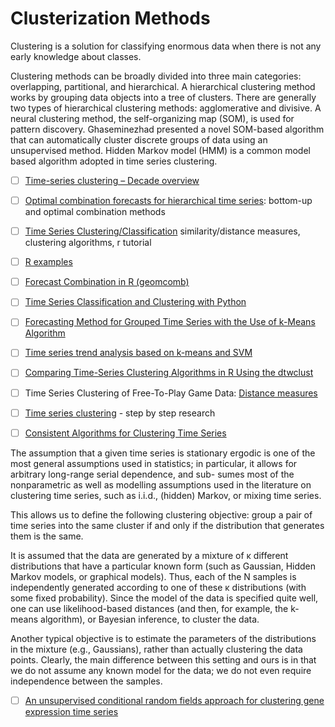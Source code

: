 # Clusterization Methods

Clustering is a solution for classifying enormous data when there is not any early knowledge about classes.

Clustering methods can be broadly divided into three main categories: overlapping, partitional,
and hierarchical. A hierarchical clustering  method works by grouping data objects into a tree 
of clusters. There are generally two types of hierarchical clustering methods: 
agglomerative and divisive. 
A neural clustering method, the self-organizing map (SOM), is used for pattern discovery. 
Ghaseminezhad  presented a novel SOM-based algorithm that can automatically cluster 
discrete groups of data using an unsupervised method. 
Hidden Markov model (HMM) is a common model based algorithm adopted in time series clustering.



- [ ] [Time-series clustering – Decade overview](https://www.sciencedirect.com/science/article/abs/pii/S0306437915000733) 



- [ ] [Optimal combination forecasts for hierarchical time series](https://robjhyndman.com/papers/Hierarchical6.pdf):  bottom-up and optimal combination methods



- [ ] [Time Series Clustering/Classification](http://www.stat.unc.edu/faculty/pipiras/timeseries/Multivariate_6_-_Classification_Clustering_-_Menu.html#what_is_this_all_about)
similarity/distance measures, clustering algorithms, r tutorial








- [ ] [R examples](http://www.rdatamining.com/examples/hierarchical-clustering)

- [ ] [Forecast Combination in R (geomcomb)](http://www.ceweiss.com/geomcomb-forecast-combination-in-r/)


- [ ] [Time Series Classification and Clustering with Python](http://alexminnaar.com/time-series-classification-and-clustering-with-python.html)



- [ ] [Forecasting Method for Grouped Time Series with the Use of k-Means Algorithm](https://arxiv.org/pdf/1509.04705.pdf)

- [ ] [Time series trend analysis based  on k-means and SVM](http://www.cai.sk/ojs/index.php/cai/article/view/1445/753)


- [ ] [Comparing Time-Series Clustering Algorithms in R Using the dtwclust](https://cran.r-project.org/web/packages/dtwclust/vignettes/dtwclust.pdf)




- [ ] Time Series Clustering of Free-To-Play Game Data:  [Distance measures](https://arxiv.org/pdf/1710.02268.pdf) 


- [ ] [Time series clustering](https://beta.vu.nl/nl/Images/stageverslag-roelofsen_tcm235-882304.pdf) - step by step research 







- [ ] [Consistent Algorithms for Clustering Time Series](http://www.jmlr.org/papers/volume17/khaleghi16a/khaleghi16a.pdf)

The assumption that a given time series is stationary ergodic is one of the most general 
assumptions used in statistics; in particular, it allows for arbitrary long-range serial 
dependence, and sub- sumes most of the nonparametric as well as modelling assumptions 
used in the literature on clustering time series, such as i.i.d., (hidden) Markov, or mixing time series.

This allows us to define the following clustering objective: group a pair of time series into
the same cluster if and only if the distribution that generates them is the same.

It is assumed that the data are generated by a mixture of κ different distributions 
that have a particular known form (such as Gaussian, Hidden Markov models, or graphical models). 
Thus, each of the N samples is independently generated according to one of these κ distributions 
(with some fixed probability). Since the model of the data is specified quite well, one can use 
likelihood-based distances (and then, for example, the k-means algorithm), or Bayesian inference,
to cluster the data. 

Another typical objective is to estimate the parameters of the distributions in the mixture 
(e.g., Gaussians), rather than actually clustering the data points. 
Clearly, the main difference between this setting and ours is in that we do not assume 
any known model for the data; we do not even require independence between the samples.



- [ ] [An unsupervised conditional random fields approach for clustering gene expression time series](https://pdfs.semanticscholar.org/df3b/de558808516ce834189ba50004f85a86e815.pdf)






